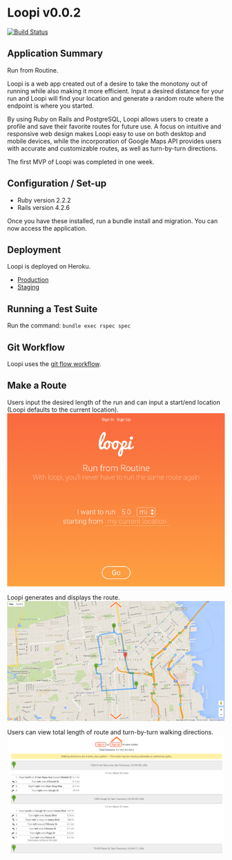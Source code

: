 # Loopi v0.0.2
[![Build Status](https://travis-ci.org/ifricker/running_app.svg?branch=development)](https://travis-ci.org/ifricker/running_app)

## Application Summary
Run from Routine.

Loopi is a web app created out of a desire to take the monotony out of running while also making it more efficient. Input a desired distance for your run and Loopi will find your location and generate a random route where the endpoint is where you started.

By using Ruby on Rails and PostgreSQL, Loopi allows users to create a profile and save their favorite routes for future use. A focus on intuitive and responsive web design makes Loopi easy to use on both desktop and mobile devices, while the incorporation of Google Maps API provides users with accurate and customizable routes, as well as turn-by-turn directions. 

The first MVP of Loopi was completed in one week.

## Configuration / Set-up
- Ruby version 2.2.2
- Rails version 4.2.6

Once you have these installed, run a bundle install and migration. You can now access the application.

## Deployment
Loopi is deployed on Heroku.
- [Production](https://random-running-app.herokuapp.com/ "Loopi Production")
- [Staging](https://random-running-app-staging.herokuapp.com/ "Loopi Staging")

## Running a Test Suite
Run the command: `bundle exec rspec spec`

## Git Workflow
Loopi uses the [git flow workflow](https://danielkummer.github.io/git-flow-cheatsheet/ "git-flow").

## Make a Route
Users input the desired length of the run and can input a start/end location (Loopi defaults to the current location).
![Loopi](/app/assets/images/loopi_home.png "Home page")

Loopi generates and displays the route.
![Loopi Map](/app/assets/images/loopi_map.png "Map of route")

Users can view total length of route and turn-by-turn walking directions.
![Loopi Directions](/app/assets/images/loopi_directions.png "Route directions")
